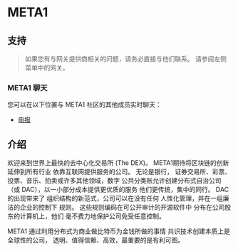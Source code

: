 # META1

## 支持

>如果您有与网关提供商相关的问题，请务必直接与他们联系。 请参阅左侧菜单中的网关。

### META1 聊天
您可以在以下位置与 META1 社区的其他成员实时聊天：

- [电报](https://t.me/meta1exchange)

<!--### 开发者
如果您是软件开发人员，您可以通过赏金系统做出贡献：

- [Github UI](https://github.com/meta-source/meta-ui) - 私有仓库
- [Github 核心](https://github.com/meta-source/meta-core) - 私人仓库-->

## 介绍
欢迎来到世界上最快的去中心化交易所 (The DEX)。
META1期待将区块链的创新延伸到所有行业
依靠互联网提供服务的公司。 无论是银行，
证券交易所、彩票、投票、音乐、拍卖或许多其他领域，数字
公共分类账允许创建分布式自治公司（或
DAC），以一小部分成本提供更优质的服务
他们更传统，集中的同行。 DAC 的出现带来了
组织结构的新范式，公司可以在没有任何
人性化管理，并在一组廉洁的企业的控制下
规则。 这些规则编码在可公开审计的开源软件中
分布在公司股东的计算机上，他们
毫不费力地保护公司免受任意控制。

META1 通过利用分布式为商业做比特币为金钱所做的事情
共识技术创建本质上是全球性的公司，
透明、值得信赖、高效，最重要的是有利可图。

<!--## 钱包
这个钱包允许访问 META1 网络的大部分功能，包括

- [比特资产](/help/assets/mpa)
- [用户发行的资产](/help/assets/uia)
- [DEX](/help/dex/introduction)-->